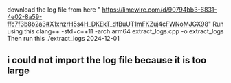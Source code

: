 #

download the log file from here " https://limewire.com/d/90794bb3-6831-4e02-8a59-ffc7f3b8b2a3#X1xnzrH5s4H_DKEkT_dfBuUT1mFKZuj4cFWNoMJGX98"
Run using this
clang++ -std=c++11 -arch arm64 extract_logs.cpp -o extract_logs
Then run this
./extract_logs 2024-12-01

## i could not import the log file because it is too large
